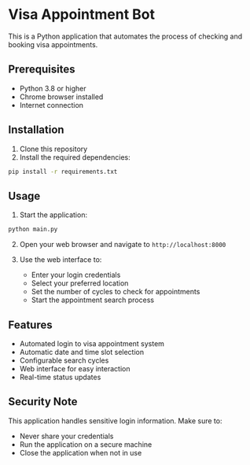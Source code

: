 # Visa Appointment Bot

This is a Python application that automates the process of checking and booking visa appointments.

## Prerequisites

- Python 3.8 or higher
- Chrome browser installed
- Internet connection

## Installation

1. Clone this repository
2. Install the required dependencies:
```bash
pip install -r requirements.txt
```

## Usage

1. Start the application:
```bash
python main.py
```

2. Open your web browser and navigate to `http://localhost:8000`

3. Use the web interface to:
   - Enter your login credentials
   - Select your preferred location
   - Set the number of cycles to check for appointments
   - Start the appointment search process

## Features

- Automated login to visa appointment system
- Automatic date and time slot selection
- Configurable search cycles
- Web interface for easy interaction
- Real-time status updates

## Security Note

This application handles sensitive login information. Make sure to:
- Never share your credentials
- Run the application on a secure machine
- Close the application when not in use 